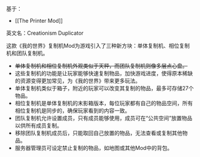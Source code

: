 基于：
- [[The Printer Mod]]

英文名：Creationism Duplicator

这款《我的世界》复制机Mod为游戏引入了三种新方块：单体复制机、相位复制机和团队复制机。

- ~~单体复制机和相位复制机外观类似于天秤，而团队复制机则像多层点心盘。~~
- 这些复制机的功能是让玩家能够快速复制物品，加快游戏进度，使得原本稀缺的资源变得更加常见，为《我的世界》带来更多玩法。
- 单体复制机类似于箱子，附近的玩家可以改变其复制的物品，最多可存储27个物品。
- 相位复制机是单体复制机的末影箱版本，每位玩家都有自己的物品空间，所有相位复制机是同步的，确保玩家看到的内容一致。
- 团队复制机允许设置成员，只有成员能够使用，成员可在“公共空间”放置物品以供所有成员复制。
- 移除团队复制机成员后，只能取回自己放置的物品，无法查看或复制其他物品。
- 服务器管理员可设定禁止复制的物品，如地图或其他Mod中的背包。